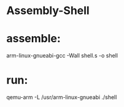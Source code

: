 # Assembly-Shell

# assemble: 
arm-linux-gnueabi-gcc -Wall shell.s -o shell

# run:
qemu-arm -L /usr/arm-linux-gnueabi ./shell
